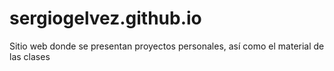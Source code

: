 # sergiogelvez.github.io
Sitio web donde se presentan proyectos personales, así como el material de las clases
